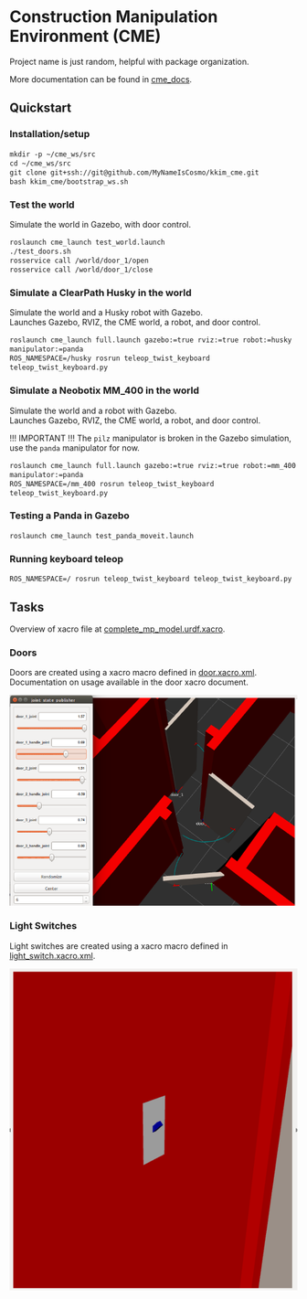 # Construction Manipulation Environment (CME)
Project name is just random, helpful with package organization.

More documentation can be found in [cme_docs](cme_docs/docs).

## Quickstart
### Installation/setup
```
mkdir -p ~/cme_ws/src
cd ~/cme_ws/src
git clone git+ssh://git@github.com/MyNameIsCosmo/kkim_cme.git
bash kkim_cme/bootstrap_ws.sh
```

### Test the world
Simulate the world in Gazebo, with door control.
```
roslaunch cme_launch test_world.launch
./test_doors.sh
rosservice call /world/door_1/open
rosservice call /world/door_1/close
```

### Simulate a ClearPath Husky in the world
Simulate the world and a Husky robot with Gazebo.  
Launches Gazebo, RVIZ, the CME world, a robot, and door control.
```
roslaunch cme_launch full.launch gazebo:=true rviz:=true robot:=husky manipulator:=panda
ROS_NAMESPACE=/husky rosrun teleop_twist_keyboard teleop_twist_keyboard.py
```

### Simulate a Neobotix MM_400 in the world
Simulate the world and a robot with Gazebo.  
Launches Gazebo, RVIZ, the CME world, a robot, and door control.

!!! IMPORTANT !!!
The `pilz` manipulator is broken in the Gazebo simulation, use the `panda` manipulator for now.

```
roslaunch cme_launch full.launch gazebo:=true rviz:=true robot:=mm_400 manipulator:=panda
ROS_NAMESPACE=/mm_400 rosrun teleop_twist_keyboard teleop_twist_keyboard.py
```

### Testing a Panda in Gazebo
```
roslaunch cme_launch test_panda_moveit.launch
```

### Running keyboard teleop
```
ROS_NAMESPACE=/ rosrun teleop_twist_keyboard teleop_twist_keyboard.py
```

## Tasks
Overview of xacro file at [complete_mp_model.urdf.xacro](cme_description/urdf/complete_mp_model.urdf.xacro).

### Doors
Doors are created using a xacro macro defined in [door.xacro.xml](cme_description/urdf/door.xacro.xml).  
Documentation on usage available in the door xacro document.

![](cme_docs/docs/assets/img/door_joint_trail.png)

### Light Switches
Light switches are created using a xacro macro defined in [light_switch.xacro.xml](cme_description/urdf/light_switch.xacro.xml).

![](cme_docs/docs/assets/img/light_switch.png)

